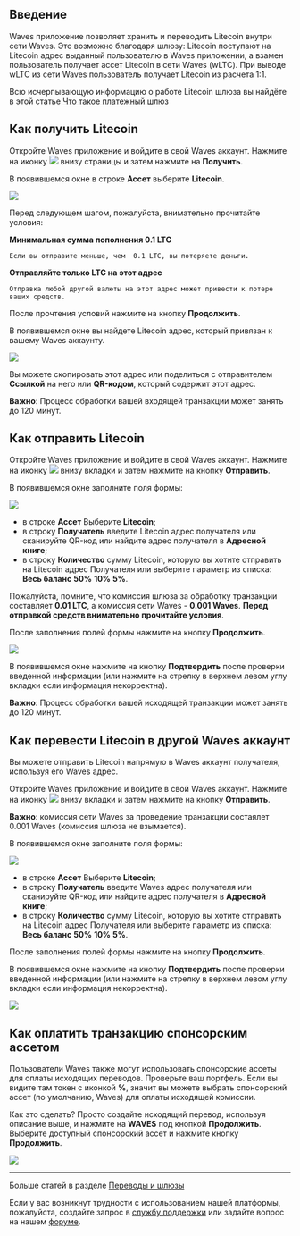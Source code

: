 ## Введение

Waves приложение позволяет хранить и переводить Litecoin внутри сети Waves. Это возможно благодаря шлюзу:
Litecoin поступают на Litecoin адрес выданный пользователю в Waves приложении, а взамен пользователь получает ассет Litecoin в сети Waves (wLTC).
При выводе wLTC из сети Waves пользователь получает Litecoin из расчета 1:1.

Всю исчерпывающую информацию о работе Litecoin шлюза вы найдёте в этой статье [Что такое платежный шлюз](/waves-client/frequently-asked-questions-faq/transfers-and-gateways/payment-gateway.md)

## Как получить Litecoin

Откройте Waves приложение и войдите в свой Waves аккаунт.
Нажмите на иконку ![](/waves-client/mobile-apps/_assets/waves_transfers_ios_01.png) внизу страницы и затем нажмите на **Получить**.

В появившемся окне в строке **Ассет** выберите **Litecoin**.

![](/waves-client/mobile-apps/_assets/litecoin_transfers_01.png)

Перед следующем шагом, пожалуйста, внимательно прочитайте условия:

**Минимальная сумма пополнения 0.1 LTC**
```
Если вы отправите меньше, чем  0.1 LTC, вы потеряете деньги.
```
**Отправляйте только LTC на этот адрес**
```
Отправка любой другой валюты на этот адрес может привести к потере ваших средств.
```

После прочтения условий нажмите на кнопку **Продолжить**.

В появившемся окне вы найдете Litecoin адрес, который привязан к вашему Waves аккаунту.

![](/waves-client/mobile-apps/_assets/litecoin_transfers_02.png)

Вы можете скопировать этот адрес или поделиться с отправителем **Ссылкой** на него или **QR-кодом**, который содержит этот адрес.

**Важно**: Процесс обработки вашей входящей транзакции может занять до 120 минут.

## Как отправить Litecoin

Откройте Waves приложение и войдите в свой Waves аккаунт.
Нажмите на иконку ![](/waves-client/mobile-apps/_assets/waves_transfers_ios_01.png) внизу вкладки и затем нажмите на кнопку **Отправить**.

В появившемся окне заполните поля формы:

![](/waves-client/mobile-apps/_assets/litecoin_transfers_03.png)

* в строке **Ассет** Выберите **Litecoin**;
* в строку **Получатель** введите Litecoin адрес получателя или сканируйте QR-код или найдите адрес получателя в **Адресной книге**;
* в строку **Количество** сумму Litecoin, которую вы хотите отправить на Litecoin адрес Получателя или выберите параметр из списка: **Весь баланс** **50%** **10%** **5%**.

Пожалуйста, помните, что комиссия шлюза за обработку транзакции составляет **0.01 LTC**, а комиссия сети Waves - **0.001 Waves**.
**Перед отправкой средств внимательно прочитайте условия**.

После заполнения полей формы нажмите на кнопку **Продолжить**.

![](/waves-client/mobile-apps/_assets/litecoin_transfers_04.png)

В появившемся окне нажмите на кнопку **Подтвердить** после проверки введенной информации (или нажмите на стрелку в верхнем левом углу вкладки если информация некорректна).

**Важно**: Процесс обработки вашей исходящей транзакции может занять до 120 минут.

## Как перевести Litecoin в другой Waves аккаунт

Вы можете отправить Litecoin напрямую  в Waves аккаунт получателя, используя его Waves адрес.

Откройте Waves приложение и войдите в свой Waves аккаунт.
Нажмите на иконку ![](/waves-client/mobile-apps/_assets/waves_transfers_ios_01.png) внизу вкладки и затем нажмите на кнопку **Отправить**.

**Важно**: комиссия сети Waves за проведение транзакции состаялет 0.001 Waves \(комиссия шлюза не взымается\).

В появившемся окне заполните поля формы:

![](/waves-client/mobile-apps/_assets/litecoin_transfers_05.png)

* в строке **Ассет** Выберите **Litecoin**;
* в строку **Получатель** введите Waves адрес получателя или сканируйте QR-код или найдите адрес получателя в **Адресной книге**;
* в строку **Количество** сумму Litecoin, которую вы хотите отправить на Litecoin адрес Получателя или выберите параметр из списка: **Весь баланс** **50%** **10%** **5%**.

После заполнения полей формы нажмите на кнопку **Продолжить**.

В появившемся окне нажмите на кнопку **Подтвердить** после проверки введенной информации (или нажмите на стрелку в верхнем левом углу вкладки если информация некорректна).

![](/waves-client/mobile-apps/_assets/litecoin_transfers_06.png)

## Как оплатить транзакцию спонсорским ассетом

Пользователи Waves также могут использовать спонсорские ассеты для оплаты исходящих переводов. Проверьте ваш портфель. Если вы видите там токен с иконкой **%**, значит вы можете выбрать спонсорский ассет (по умолчанию, Waves) для оплаты исходящей комиссии.

Как это сделать? Просто создайте исходящий перевод, используя описание выше, и нажмите на **WAVES** под кнопкой **Продолжить**.
Выберите доступный спонсорский ассет и нажмите кнопку **Продолжить**.

![](/waves-client/mobile-apps/_assets/transaction_fee.png)

___

Больше статей в разделе [Переводы и шлюзы](/waves-client/mobile-apps/iOS/wallet-management.md)

Если у вас возникнут трудности с использованием нашей платформы, пожалуйста, создайте запрос в [службу поддержки](https://support.wavesplatform.com/) или задайте вопрос на нашем [форуме](https://forum.wavesplatform.com/).

